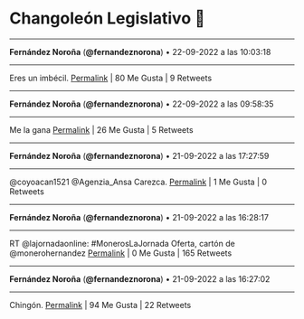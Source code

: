 # Changoleón Legislativo 🙈
*****
**Fernández Noroña** (**@fernandeznorona**) • 22-09-2022 a las 10:03:18
*****
Eres un imbécil.
[Permalink](https://twitter.com/fernandeznorona/status/1573010063752843264) | 80 Me Gusta | 9 Retweets
*****
**Fernández Noroña** (**@fernandeznorona**) • 22-09-2022 a las 09:58:35
*****
Me la gana
[Permalink](https://twitter.com/fernandeznorona/status/1573008875552636928) | 26 Me Gusta | 5 Retweets
*****
**Fernández Noroña** (**@fernandeznorona**) • 21-09-2022 a las 17:27:59
*****
@coyoacan1521 @Agenzia_Ansa Carezca.
[Permalink](https://twitter.com/fernandeznorona/status/1572759582124158977) | 1 Me Gusta | 0 Retweets
*****
**Fernández Noroña** (**@fernandeznorona**) • 21-09-2022 a las 16:28:17
*****
RT @lajornadaonline: #MonerosLaJornada Oferta, cartón de @monerohernandez
[Permalink](https://twitter.com/fernandeznorona/status/1572744559943389187) | 0 Me Gusta | 165 Retweets
*****
**Fernández Noroña** (**@fernandeznorona**) • 21-09-2022 a las 16:27:02
*****
Chingón.
[Permalink](https://twitter.com/fernandeznorona/status/1572744243650891776) | 94 Me Gusta | 22 Retweets